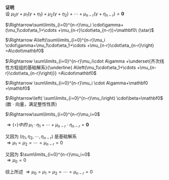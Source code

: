 **证明**  
设 $\mu_0\gamma+\mu_1(\gamma+\eta_1)  
+\mu_2(\gamma+\eta_2)+\cdots+  
\mu_{n-r}(\gamma+\eta_{n-r})=\mathbf0$  
  
$\Rightarrow\sum\limits_{i=0}^{n-r}\mu_i  
\cdot\gamma+(\mu_1\cdot\eta_1+\cdots  
+\mu_{n-r}\cdot\eta_{n-r})=\mathbf0\ (\star)$  
  
$\Rightarrow  
A\left(\sum\limits_{i=0}^{n-r}\mu_i  
\cdot\gamma+\mu_1\cdot\eta_1+\cdots  
+\mu_{n-r}\cdot\eta_{n-r}\right)  
=A\cdot\mathbf0$  
  
$\Rightarrow  
\sum\limits_{i=0}^{n-r}\mu_i\cdot A\gamma  
+\underset{齐次线性方程组的基础解系}{\underline{  
A\left(\mu_1\cdot\eta_1+\cdots  
+\mu_{n-r}\cdot\eta_{n-r}\right)}}  
=A\cdot\mathbf0$  
  
$\Rightarrow  
\sum\limits_{i=0}^{n-r}\mu_i  
\cdot A\gamma+\mathbf0  
=\mathbf0$  
  
$\Rightarrow\left(  
\sum\limits_{i=0}^{n-r}\mu_i\right)  
\cdot\beta=\mathbf0$  (数 $\cdot$ 向量，满足整性性质)  
  
$\Rightarrow\sum\limits_{i=0}^{n-r}\mu_i=0$  
  
$\Rightarrow(\star)中的\ \mu_1\cdot\eta_1+\cdots  
+\mu_{n-r}\cdot\eta_{n-r}=\mathbf0$  
  
又因为 $(\eta_1,\eta_2,\cdots,\eta_{n-r})$ 是基础解系  
$\Rightarrow\mu_1=\mu_2=\cdots=\mu_{n-r}=0$  
  
又因为 $\sum\limits_{i=0}^{n-r}\mu_i=0$  
$\Rightarrow\mu_0=0$  
  
综上所述 $\Rightarrow\mu_0=  
\mu_1=\mu_2=\cdots=\mu_{n-r}=0$  
